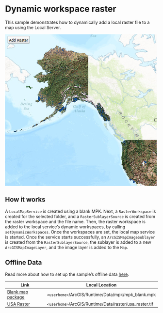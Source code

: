 # Dynamic workspace raster

This sample demonstrates how to dynamically add a local raster file to a
map using the Local Server.

![](screenshot.png)

## How it works

A `LocalMapService` is created using a blank MPK. Next, a
`RasterWorkspace` is created for the selected folder, and a
`RasterSublayerSource` is created from the raster workspace and the file
name. Then, the raster workspace is added to the local service’s dynamic
workspaces, by calling `setDynamicWorkspaces`. Once the workspaces are
set, the local map service is started. Once the service starts
successfully, an `ArcGISMapImageSublayer` is created from the
`RasterSublayerSource`, the sublayer is added to a new
`ArcGISMapImageLayer`, and the image layer is added to the `Map`.

## Offline Data

Read more about how to set up the sample’s offline data
[here](http://links.esri.com/ArcGISRuntimeQtSamples).

| Link                                                                                           | Local Location                                          |
| ---------------------------------------------------------------------------------------------- | ------------------------------------------------------- |
| [Blank map package](https://www.arcgis.com/home/item.html?id=ea619b4f0f8f4d108c5b87e90c1b5be0) | `<userhome>`/ArcGIS/Runtime/Data/mpk/mpk\_blank.mpk     |
| [USA Raster](https://www.arcgis.com/home/item.html?id=80b43ba48f524a8eb0cb54f0f1ee9a5f)        | `<userhome>`/ArcGIS/Runtime/Data/raster/usa\_raster.tif |
